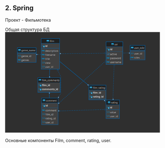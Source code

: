 ## 2. Spring
Проект - Фильмотека

Общая структура БД
![img.png](img.png)

Основные компоненты Film, comment, rating, user.

